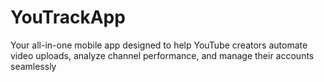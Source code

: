 # YouTrackApp
Your all-in-one mobile app designed to help YouTube creators automate video uploads,           analyze channel performance, and manage their accounts seamlessly
